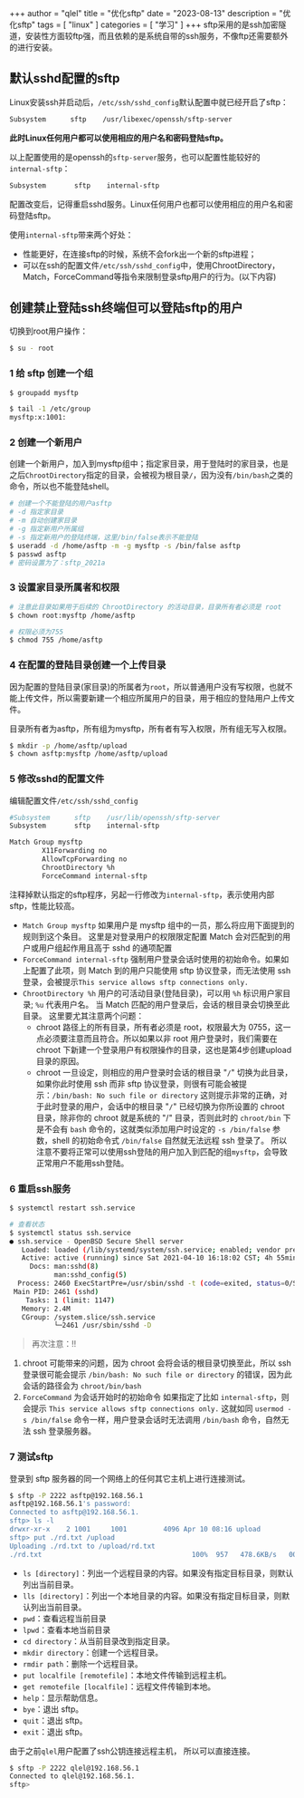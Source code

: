 +++
author = "qlel"
title = "优化sftp"
date = "2023-08-13"
description = "优化sftp"
tags = [
"linux"
]
categories = [
"学习"
]
+++
sftp采用的是ssh加密隧道，安装性方面较ftp强，而且依赖的是系统自带的ssh服务，不像ftp还需要额外的进行安装。

## 默认sshd配置的sftp
Linux安装ssh并启动后，`/etc/ssh/sshd_config`默认配置中就已经开启了sftp：
```bash
Subsystem      sftp    /usr/libexec/openssh/sftp-server
```
**此时Linux任何用户都可以使用相应的用户名和密码登陆sftp。**

以上配置使用的是openssh的`sftp-server`服务，也可以配置性能较好的`internal-sftp`：
```bash
Subsystem       sftp    internal-sftp
```
配置改变后，记得重启sshd服务。Linux任何用户也都可以使用相应的用户名和密码登陆sftp。

使用`internal-sftp`带来两个好处：
- 性能更好，在连接sftp的时候，系统不会fork出一个新的sftp进程；
- 可以在ssh的配置文件`/etc/ssh/sshd_config`中，使用ChrootDirectory，Match，ForceCommand等指令来限制登录sftp用户的行为。(以下内容)


## 创建禁止登陆ssh终端但可以登陆sftp的用户
切换到root用户操作：
```bash
$ su - root
```

### 1 给 sftp 创建一个组
```bash
$ groupadd mysftp

$ tail -1 /etc/group
mysftp:x:1001:
```

### 2 创建一个新用户
创建一个新用户，加入到mysftp组中；指定家目录，用于登陆时的家目录，也是之后`ChrootDirectory`指定的目录，会被视为根目录`/`，因为没有`/bin/bash`之类的命令，所以也不能登陆shell。
```bash
# 创建一个不能登陆的用户asftp
# -d 指定家目录
# -m 自动创建家目录
# -g 指定新用户所属组
# -s 指定新用户的登陆终端，这里/bin/false表示不能登陆
$ useradd -d /home/asftp -m -g mysftp -s /bin/false asftp
$ passwd asftp
# 密码设置为了：sftp_2021a
```
### 3 设置家目录所属者和权限
```bash
# 注意此目录如果用于后续的 ChrootDirectory 的活动目录，目录所有者必须是 root
$ chown root:mysftp /home/asftp

# 权限必须为755
$ chmod 755 /home/asftp
```
### 4 在配置的登陆目录创建一个上传目录
因为配置的登陆目录(家目录)的所属者为`root`，所以普通用户没有写权限，也就不能上传文件，所以需要新建一个相应所属用户的目录，用于相应的登陆用户上传文件。

目录所有者为asftp，所有组为mysftp，所有者有写入权限，所有组无写入权限。
```bash
$ mkdir -p /home/asftp/upload
$ chown asftp:mysftp /home/asftp/upload
```
### 5 修改sshd的配置文件
编辑配置文件`/etc/ssh/sshd_config`
```bash
#Subsystem      sftp    /usr/lib/openssh/sftp-server
Subsystem       sftp    internal-sftp

Match Group mysftp
        X11Forwarding no
        AllowTcpForwarding no
        ChrootDirectory %h
        ForceCommand internal-sftp
```
注释掉默认指定的sftp程序，另起一行修改为`internal-sftp`，表示使用内部sftp，性能比较高。
- `Match Group mysftp`
如果用户是 mysftp 组中的一员，那么将应用下面提到的规则到这个条目。
这里是对登录用户的权限限定配置 Match 会对匹配到的用户或用户组起作用且高于 sshd 的通项配置
- `ForceCommand internal-sftp`
强制用户登录会话时使用的初始命令。如果如上配置了此项，则 Match 到的用户只能使用 sftp 协议登录，而无法使用 ssh 登录，会被提示`This service allows sftp connections only.`
- `ChrootDirectory %h`
用户的可活动目录(登陆目录)，可以用 `%h` 标识用户家目录; `%u` 代表用户名。 当 Match 匹配的用户登录后，会话的根目录会切换至此目录。
这里要尤其注意两个问题：
  - chroot 路径上的所有目录，所有者必须是 root，权限最大为 0755，这一点必须要注意而且符合。所以如果以非 root 用户登录时，我们需要在 chroot 下新建一个登录用户有权限操作的目录，这也是第4步创建upload目录的原因。
  - chroot 一旦设定，则相应的用户登录时会话的根目录 "`/`" 切换为此目录，如果你此时使用 ssh 而非 sftp 协议登录，则很有可能会被提示：`/bin/bash: No such file or directory`
  这则提示非常的正确，对于此时登录的用户，会话中的根目录 "`/`" 已经切换为你所设置的 chroot 目录，除非你的 chroot 就是系统的 "/" 目录，否则此时的 `chroot/bin` 下是不会有 `bash` 命令的，这就类似添加用户时设定的 `-s /bin/false` 参数，shell 的初始命令式 `/bin/false` 自然就无法远程 ssh 登录了。
  所以注意不要将正常可以使用ssh登陆的用户加入到匹配的组`mysftp`，会导致正常用户不能用ssh登陆。


### 6 重启ssh服务
```bash
$ systemctl restart ssh.service

# 查看状态
$ systemctl status ssh.service
● ssh.service - OpenBSD Secure Shell server
   Loaded: loaded (/lib/systemd/system/ssh.service; enabled; vendor preset: enabled)
   Active: active (running) since Sat 2021-04-10 16:18:02 CST; 4h 55min ago
     Docs: man:sshd(8)
           man:sshd_config(5)
  Process: 2460 ExecStartPre=/usr/sbin/sshd -t (code=exited, status=0/SUCCESS)
 Main PID: 2461 (sshd)
    Tasks: 1 (limit: 1147)
   Memory: 2.4M
   CGroup: /system.slice/ssh.service
           └─2461 /usr/sbin/sshd -D
```
>再次注意：!!
1. chroot 可能带来的问题，因为 chroot 会将会话的根目录切换至此，所以 ssh 登录很可能会提示 `/bin/bash: No such file or directory` 的错误，因为此会话的路径会为 `chroot/bin/bash`
2. `ForceCommand` 为会话开始时的初始命令 如果指定了比如 `internal-sftp`，则会提示 `This service allows sftp connections only.` 这就如同 `usermod -s /bin/false` 命令一样，用户登录会话时无法调用 `/bin/bash` 命令，自然无法 ssh 登录服务器。
### 7 测试sftp
登录到 sftp 服务器的同一个网络上的任何其它主机上进行连接测试。
```bash
$ sftp -P 2222 asftp@192.168.56.1
asftp@192.168.56.1's password:
Connected to asftp@192.168.56.1.
sftp> ls -l
drwxr-xr-x    2 1001     1001         4096 Apr 10 08:16 upload
sftp> put ./rd.txt /upload
Uploading ./rd.txt to /upload/rd.txt
./rd.txt                                     100%  957   478.6KB/s   00:00
```
- `ls [directory]`：列出一个远程目录的内容。如果没有指定目标目录，则默认列出当前目录。
- `lls [directory]`：列出一个本地目录的内容。如果没有指定目标目录，则默认列出当前目录。
- `pwd`：查看远程当前目录
- `lpwd`：查看本地当前目录
- `cd directory`：从当前目录改到指定目录。
- `mkdir directory`：创建一个远程目录。
- `rmdir path`：删除一个远程目录。
- `put localfile [remotefile]`：本地文件传输到远程主机。
- `get remotefile [localfile]`：远程文件传输到本地。
- `help`：显示帮助信息。
- `bye`：退出 sftp。
- `quit`：退出 sftp。
- `exit`：退出 sftp。

由于之前`qlel`用户配置了ssh公钥连接远程主机， 所以可以直接连接。
```bash
$ sftp -P 2222 qlel@192.168.56.1
Connected to qlel@192.168.56.1.
sftp>
```
